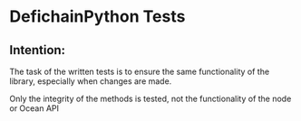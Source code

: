 # DefichainPython Tests

## Intention:
The task of the written tests is to ensure the same functionality 
of the library, especially when changes are made.

Only the integrity of the methods is tested, not the functionality 
of the node or Ocean API
